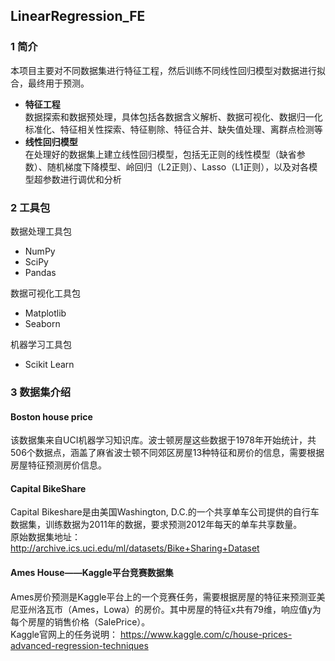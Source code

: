 ﻿## LinearRegression_FE

### 1 简介  
本项目主要对不同数据集进行特征工程，然后训练不同线性回归模型对数据进行拟合，最终用于预测。  
- **特征工程**  
  数据探索和数据预处理，具体包括各数据含义解析、数据可视化、数据归一化标准化、特征相关性探索、特征剔除、特征合并、缺失值处理、离群点检测等  
- **线性回归模型**  
  在处理好的数据集上建立线性回归模型，包括无正则的线性模型（缺省参数）、随机梯度下降模型、岭回归（L2正则）、Lasso（L1正则），以及对各模型超参数进行调优和分析  

### 2 工具包  
数据处理工具包   
- NumPy  
- SciPy  
- Pandas  
  
数据可视化工具包   
- Matplotlib  
- Seaborn  
  
机器学习工具包    
- Scikit Learn  

### 3 数据集介绍            
#### Boston house price    
该数据集来自UCI机器学习知识库。波士顿房屋这些数据于1978年开始统计，共506个数据点，涵盖了麻省波士顿不同郊区房屋13种特征和房价的信息，需要根据房屋特征预测房价信息。  

#### Capital BikeShare     
Capital Bikeshare是由美国Washington, D.C.的一个共享单车公司提供的自行车数据集，训练数据为2011年的数据，要求预测2012年每天的单车共享数量。  
原始数据集地址：http://archive.ics.uci.edu/ml/datasets/Bike+Sharing+Dataset  

#### Ames House——Kaggle平台竞赛数据集     
Ames房价预测是Kaggle平台上的一个竞赛任务，需要根据房屋的特征来预测亚美尼亚州洛瓦市（Ames，Lowa）的房价。其中房屋的特征x共有79维，响应值y为每个房屋的销售价格（SalePrice）。  
Kaggle官网上的任务说明： https://www.kaggle.com/c/house-prices-advanced-regression-techniques  
